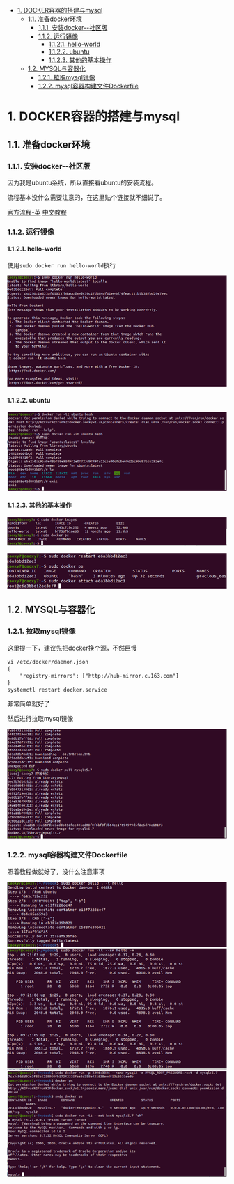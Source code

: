 
<!-- TOC -->

- [1. DOCKER容器的搭建与mysql](#1-docker容器的搭建与mysql)
    - [1.1. 准备docker环境](#11-准备docker环境)
        - [1.1.1. 安装docker--社区版](#111-安装docker--社区版)
        - [1.1.2. 运行镜像](#112-运行镜像)
            - [1.1.2.1. hello-world](#1121-hello-world)
            - [1.1.2.2. ubuntu](#1122-ubuntu)
            - [1.1.2.3. 其他的基本操作](#1123-其他的基本操作)
    - [1.2. MYSQL与容器化](#12-mysql与容器化)
        - [1.2.1. 拉取mysql镜像](#121-拉取mysql镜像)
        - [1.2.2. mysql容器构建文件Dockerfile](#122-mysql容器构建文件dockerfile)

<!-- /TOC -->
# 1. DOCKER容器的搭建与mysql

## 1.1. 准备docker环境

### 1.1.1. 安装docker--社区版

因为我是ubuntu系统，所以直接看ubuntu的安装流程。

流程基本没什么需要注意的，在这里贴个链接就不细说了。

[官方流程-英](https://docs.docker.com/engine/install/ubuntu/)
[中文教程](https://www.runoob.com/docker/ubuntu-docker-install.html)

### 1.1.2. 运行镜像

#### 1.1.2.1. hello-world

使用`sudo docker run hello-world`执行

![1](img/1.png)


#### 1.1.2.2. ubuntu

![2](img/2.png)

#### 1.1.2.3. 其他的基本操作

![3](img/3.png)

![4](img/4.png)

## 1.2. MYSQL与容器化

### 1.2.1. 拉取mysql镜像

这里提一下，建议先把docker换个源，不然巨慢

```
vi /etc/docker/daemon.json
{
    "registry-mirrors": ["http://hub-mirror.c.163.com"]
}
systemctl restart docker.service
```

非常简单就好了

然后进行拉取mysql镜像

![5](img/5.png)

### 1.2.2. mysql容器构建文件Dockerfile

照着教程做就好了，没什么注意事项

![6](img/6.png)
![7](img/7.png)
![8](img/8.png)